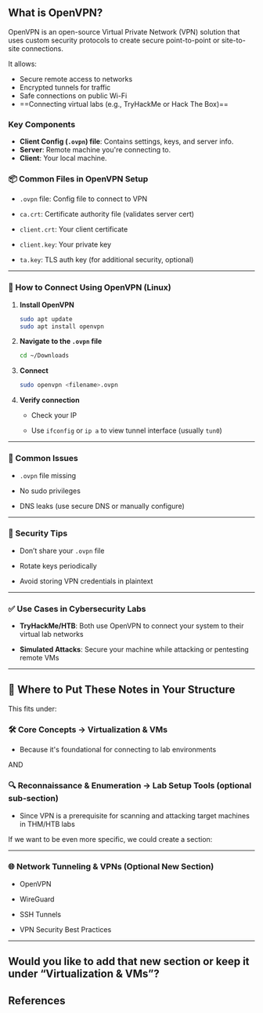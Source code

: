 ## What is OpenVPN?

OpenVPN is an open-source Virtual Private Network (VPN) solution that uses custom security protocols to create secure point-to-point or site-to-site connections.

It allows:
- Secure remote access to networks
- Encrypted tunnels for traffic
- Safe connections on public Wi-Fi
- ==Connecting virtual labs (e.g., TryHackMe or Hack The Box)==

### Key Components

- **Client Config (`.ovpn`) file**: Contains settings, keys, and server info.
- **Server**: Remote machine you're connecting to.
- **Client**: Your local machine.


### 📦 Common Files in OpenVPN Setup

- `.ovpn` file: Config file to connect to VPN
    
- `ca.crt`: Certificate authority file (validates server cert)
    
- `client.crt`: Your client certificate
    
- `client.key`: Your private key
    
- `ta.key`: TLS auth key (for additional security, optional)
    

---

### 🔧 How to Connect Using OpenVPN (Linux)

1. **Install OpenVPN**
    
    ```bash
    sudo apt update
    sudo apt install openvpn
    ```
    
2. **Navigate to the `.ovpn` file**
    
    ```bash
    cd ~/Downloads
    ```
    
3. **Connect**
    
    ```bash
    sudo openvpn <filename>.ovpn
    ```
    
4. **Verify connection**
    
    - Check your IP
        
    - Use `ifconfig` or `ip a` to view tunnel interface (usually `tun0`)
        

---

### 🧠 Common Issues

- `.ovpn` file missing
    
- No sudo privileges
    
- DNS leaks (use secure DNS or manually configure)
    

---

### 🔐 Security Tips

- Don’t share your `.ovpn` file
    
- Rotate keys periodically
    
- Avoid storing VPN credentials in plaintext
    

---

### ✅ Use Cases in Cybersecurity Labs

- **TryHackMe/HTB**: Both use OpenVPN to connect your system to their virtual lab networks
    
- **Simulated Attacks**: Secure your machine while attacking or pentesting remote VMs
    

---

## 📂 Where to Put These Notes in Your Structure

This fits under:

### 🛠️ Core Concepts → **Virtualization & VMs**

- Because it's foundational for connecting to lab environments
    

AND

### 🔍 Reconnaissance & Enumeration → **Lab Setup Tools** (optional sub-section)

- Since VPN is a prerequisite for scanning and attacking target machines in THM/HTB labs
    

If we want to be even more specific, we could create a section:

---

### 🌐 Network Tunneling & VPNs (Optional New Section)

- OpenVPN
    
- WireGuard
    
- SSH Tunnels
    
- VPN Security Best Practices
    

---

Would you like to add that new section or keep it under “Virtualization & VMs”?
---

## References
